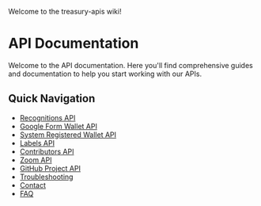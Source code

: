 Welcome to the treasury-apis wiki!

# API Documentation

Welcome to the API documentation. Here you'll find comprehensive guides and documentation to help you start working with our APIs.

## Quick Navigation

- [Recognitions API](https://github.com/treasuryguild/treasury-apis/wiki/recognitions)
- [Google Form Wallet API](https://github.com/treasuryguild/treasury-apis/wiki/get-google-wallets)
- [System Registered Wallet API](https://github.com/treasuryguild/treasury-apis/wiki/get-system-registered-wallets)
- [Labels API](https://github.com/treasuryguild/treasury-apis/wiki/labels)
- [Contributors API](https://github.com/treasuryguild/treasury-apis/wiki/contributors)
- [Zoom API](https://github.com/treasuryguild/treasury-apis/wiki/zoom)
- [GitHub Project API](https://github.com/treasuryguild/treasury-apis/wiki/github-project-api)
- [Troubleshooting](https://github.com/treasuryguild/treasury-apis/wiki/troubleshooting)
- [Contact](https://github.com/treasuryguild/treasury-apis/wiki/contact)
- [FAQ](https://github.com/treasuryguild/treasury-apis/wiki/faq)